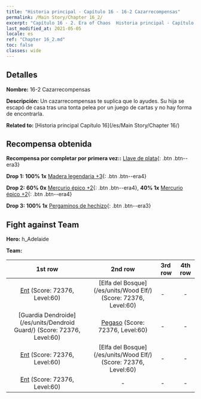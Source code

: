 ```yaml
---
title: "Historia principal - Capítulo 16 - 16-2 Cazarrecompensas"
permalink: /Main Story/Chapter 16_2/
excerpt: "Capítulo 16 - 2. Era of Chaos  Historia principal - Capítulo 16_2. 16-2 Cazarrecompensas"
last_modified_at: 2021-05-05
locale: es
ref: "Chapter 16_2.md"
toc: false
classes: wide
---
```


## Detalles

 **Nombre:** 16-2 Cazarrecompensas

 **Descripción:** Un cazarrecompensas te suplica que lo ayudes. Su hija se escapó de casa tras una tonta pelea por un juego de cartas y no hay forma de encontrarla.

 **Related to:** [Historia principal Capítulo 16](/es/Main Story/Chapter 16/)

## Recompensa obtenida

 **Recompensa por completar por primera vez::** [Llave de plata](/ItemsES/con_693/){: .btn .btn--era3}

 **Drop 1:** **100% 1x** [Madera legendaria +3](/ItemsES/mat_55/){: .btn .btn--era4}

 **Drop 2:** **60% 0x** [Mercurio épico +2](/ItemsES/mat_49/){: .btn .btn--era4}, **40% 1x** [Mercurio épico +2](/ItemsES/mat_49/){: .btn .btn--era4}

 **Drop 3:** **100% 1x** [Pergaminos de hechizo](/ItemsES/con_694/){: .btn .btn--era3}


## Fight against Team
 **Hero:** h_Adelaide

 **Team:**


  | 1st row | 2nd row | 3rd row | 4th row |
  |:----:|:----:|:----|:----:|
  | [Ent](/es/units/Treant/) (Score: 72376, Level:60)  | [Elfa del Bosque](/es/units/Wood Elf/) (Score: 72376, Level:60)  | - | - |
  | [Guardia Dendroide](/es/units/Dendroid Guard/) (Score: 72376, Level:60)  | [Pegaso](/es/units/Pegasus/) (Score: 72376, Level:60)  | - | - |
  | [Ent](/es/units/Treant/) (Score: 72376, Level:60)  | [Elfa del Bosque](/es/units/Wood Elf/) (Score: 72376, Level:60)  | - | - |
  | [Ent](/es/units/Treant/) (Score: 72376, Level:60)  | - | - | - |



